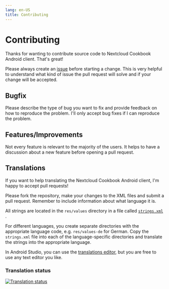 ```yaml
---
lang: en-US
title: Contributing
---
```


# Contributing

Thanks for wanting to contribute source code to Nextcloud Cookbook Android client. That's great!

Please always create an [issue](https://github.com/lneugebauer/nextcloud-cookbook/issues) before
starting a change. This is very helpful to understand what kind of issue the pull request will solve
and if your change will be accepted.

## Bugfix

Please describe the type of bug you want to fix and provide feedback on how to reproduce the
problem. I'll only accept bug fixes if I can reproduce the problem.

## Features/Improvements

Not every feature is relevant to the majority of the users. It helps to have a discussion about a
new feature before opening a pull request.

## Translations

If you want to help translating the Nextcloud Cookbook Android client, I'm happy to accept pull
requests!

Please fork the repository, make your changes to the XML files and submit a pull request. Remember
to include information about what language it is.

All strings are located in the `res/values` directory in a file
called [`strings.xml`](https://github.com/lneugebauer/nextcloud-cookbook/blob/main/app/src/main/res/values/strings.xml)
.

For different languages, you create separate directories with the appropriate language code,
e.g. `res/values-de` for German.
Copy the `strings.xml` file into each of the language-specific directories and translate the strings
into the appropriate language.

In Android Studio, you can use
the [translations editor](https://developer.android.com/studio/write/translations-editor), but you
are free to use any text editor you like.

### Translation status

[![Translation status](https://hosted.weblate.org/widget/nextcloud-cookbook/multi-auto.svg)](https://hosted.weblate.org/engage/nextcloud-cookbook/)